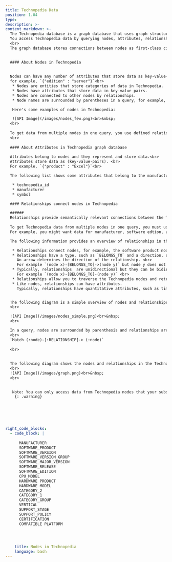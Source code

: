 ```yaml
---
title: Technopedia Data
position: 1.04
type:
description: >-  
content_markdown: >-
  The Technopedia database is a graph database that uses graph structures for semantic queries with nodes, relationships, and attributes to represent the data.
  You access Technopedia data by querying nodes, attributes, relationships, or Technopedia IDs in the Technopedia graph.<br>
  <br>
  The graph database stores connections between nodes as first-class citizens so it doesn’t have to compute relationships at query time, which makes it more efficient than a relational database.
  

  #### About Nodes in Technopedia
  
  
  Nodes can have any number of attributes that store data as key-value-pairs, <br>
  for example, `{"edition" : "server"}`<br> 
   * Nodes are entities that store categories of data in Technopedia.
   * Nodes have attributes that store data in key-value pairs.
   * Nodes are connected to other nodes by relationships.
   * Node names are surrounded by parentheses in a query, for example, (Node).

   Here's some examples of nodes in Technopedia:

   ![API Image](/images/nodes_few.png)<br>&nbsp;
  <br>
   
  To get data from multiple nodes in one query, you use defined relationships to other nodes. 
  <br>
  
  #### About Attributes in Technopedia graph database
  
  Attributes belong to nodes and they represent and store data.<br>
  Attributes store data as (key-value-pairs). <br>
  For example, `{"product" : "Excel"}`<br> 

  The following list shows some attributes that belong to the manufacturer node: <br>

   * technopedia_id
   * manufacturer
   * symbol

  #### Relationships connect nodes in Technopedia 

  ######
  Relationships provide semantically relevant connections between the Technopedia nodes. <br>
  
  To get Technopedia data from multiple nodes in one query, you must use relationships to connect the nodes that you want to retrieve data from.
  For example, you might want data for manufacturer, software edtion, and software product in one query.

  The following information provides an overview of relationships in the Technopedia database:

   * Relationships connect nodes, for example, the software product node has the relationship: `[HAS_A]->` to the manufacturer node.
   * Relationships have a type, such as `BELONGS_TO` and a direction, such as node x to node y. <br>
     An arrow determines the direction of the relationship. <br>
     For example `(node x)-[BELONGS_TO]->(node y)` but node y does not belong to node s. <br>
   * Typically, relationships  are unidirectional but they can be bidirectional, in which case, there's no arrow.
     For example `(node x)-[BELONGS_TO]-(node y)` <br>    
   * Relationships allow you to traverse the Technopedia nodes and retreive data from multiple nodes in one query by using TQL.
   * Like nodes, relationships can have attributes. 
     Typically, relationships have quantitative attributes, such as time intervals.


  The following diagram is a simple overview of nodes and relationships:
  <br>

  ![API Image](/images/nodes_simple.png)<br>&nbsp;
  <br>

  In a query, nodes are surrounded by parenthesis and relationships are surrounded by square brackets as shown in the following example:
  <br>
  `Match (:node)-[:RELATIONSHIP]-> (:node)`
  
  <br>
 
  
  The following diagram shows the nodes and relationships in the Technopedia database. <br>
  <br>
  ![API Image](/images/graph.png)<br>&nbsp;
  <br>

  
   Note: You can only access data from Technopedia nodes that your subscription allows.
    {: .warning} 

  




right_code_blocks:
  - code_block: |
      
      MANUFACTURER
      SOFTWARE_PRODUCT
      SOFTWARE_VERSION
      SOFTWARE_VERSION_GROUP
      SOFTWARE_MAJOR_VERSION
      SOFTWARE_RELEASE
      SOFTWARE_EDITION
      CPU_MODEL
      HARDWARE PRODUCT
      HARDWARE MODEL
      CATEGORY_2
      CATEGORY_1
      CATEGORY_GROUP
      VERTICAL
      SUPPORT_STAGE
      SUPPORT_POLICY
      CERTIFICATION
      COMPATIBLE PLATFORM



           
    title: Nodes in Technopedia
    language: bash
---
```


